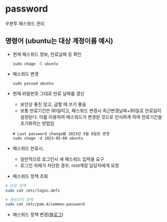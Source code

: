 # password

우분투 패스워드 관리

## 명령어 (ubuntu는 대상 계정이름 예시)

- 현재 패스워드 정보, 만료날짜 등 확인

  ```shell
  sudo chage -l ubuntu
  ```

- 패스워드 변경

  ```shell
  sudo passwd ubuntu
  ```

- 현재 비밀번호 그대로 만료 날짜를 갱신
  - 보안상 좋진 않고, 급할 때 쓰기 좋음
  - 보통 만료기간은 90일이고, 패스워드 변경시 최근변경날짜+90일로 만료일이 설정된다. 이를 이용하여 패스워드가 변경된 것으로 인식하게 하여 만료기간을 초기화하는 방법임  

  ```shell
  # Last password change를 2023년 5월 8일로 변경
  sudo chage -d 2023-05-08 ubuntu
  ```

- 패스워드 만료시,
  - 일반적으로 로그인시 새 패스워드 입력을 요구
  - 로그인 자체가 차단된 경우, root계정 담당자에게 요청

- 패스워드 정책 조회

```sh
# 만료 정책
sudo cat /etc/login.defs

# 생성규칙 정책
sudo cat /etc/pam.d/common-password
```

- 패스워드 정책 변경([블로그](https://velog.io/@ifthenelse/ubuntu-%EA%B3%84%EC%A0%95-%ED%8C%A8%EC%8A%A4%EC%9B%8C%EB%93%9C-%EA%B4%80%EB%A6%AC))
